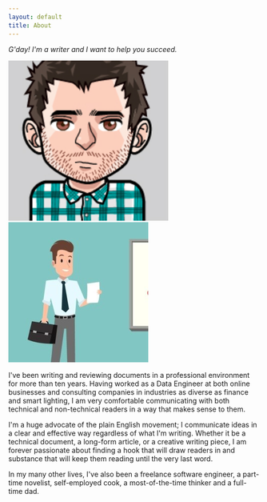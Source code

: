```yaml
---
layout: default
title: About
---
```


*G'day! I'm a writer and I want to help you succeed.*

![me](/assets/img/avatar.jpg)
![metoo](/assets/img/avatar2.jpg)

I've been writing and reviewing documents in a professional environment for more than ten years. Having worked as a Data Engineer at both online businesses and consulting companies in industries as diverse as finance and smart lighting, I am very comfortable communicating with both technical and non-technical readers in a way that makes sense to them.

I'm a huge advocate of the plain English movement; I communicate ideas in a clear and effective way regardless of what I'm writing. Whether it be a technical document, a long-form article, or a creative writing piece, I am forever passionate about finding a hook that will draw readers in and substance that will keep them reading until the very last word.

In my many other lives, I've also been a freelance software engineer, a part-time novelist, self-employed cook, a most-of-the-time thinker and a full-time dad.
